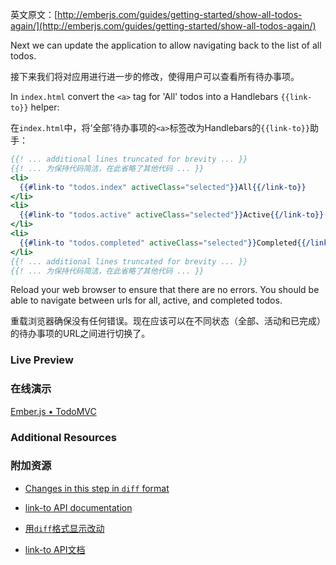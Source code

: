 英文原文：[http://emberjs.com/guides/getting-started/show-all-todos-again/](http://emberjs.com/guides/getting-started/show-all-todos-again/)

Next we can update the application to allow navigating back to the list of all todos.

接下来我们将对应用进行进一步的修改，使得用户可以查看所有待办事项。

In `index.html` convert the `<a>` tag for 'All' todos into a Handlebars `{{link-to}}` helper:

在`index.html`中，将‘全部’待办事项的`<a>`标签改为Handlebars的`{{link-to}}`助手：

```handlebars
{{! ... additional lines truncated for brevity ... }}
{{! ... 为保持代码简洁，在此省略了其他代码 ... }}
<li>
  {{#link-to "todos.index" activeClass="selected"}}All{{/link-to}}
</li>
<li>
  {{#link-to "todos.active" activeClass="selected"}}Active{{/link-to}}
</li>
<li>
  {{#link-to "todos.completed" activeClass="selected"}}Completed{{/link-to}}
</li>
{{! ... additional lines truncated for brevity ... }}
{{! ... 为保持代码简洁，在此省略了其他代码 ... }}
```

Reload your web browser to ensure that there are no errors. You should be able to navigate between urls for all, active, and completed todos.

重载浏览器确保没有任何错误。现在应该可以在不同状态（全部、活动和已完成）的待办事项的URL之间进行切换了。

### Live Preview

### 在线演示

<a class="jsbin-embed" href="http://jsbin.com/jowipi/1/embed?output">Ember.js • TodoMVC</a><script src="http://static.jsbin.com/js/embed.js"></script>

### Additional Resources

### 附加资源

  * [Changes in this step in `diff` format](https://github.com/emberjs/quickstart-code-sample/commit/843ff914873081560e4ba97df0237b8595b6ae51)
  * [link-to API documentation](/api/classes/Ember.Handlebars.helpers.html#method_link-to)

  * [用`diff`格式显示改动](https://github.com/emberjs/quickstart-code-sample/commit/843ff914873081560e4ba97df0237b8595b6ae51)
  * [link-to API文档](/api/classes/Ember.Handlebars.helpers.html#method_link-to)
